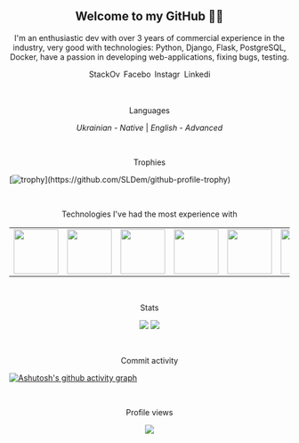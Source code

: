 <h2 align="center">Welcome to my GitHub 👋😀</h2>

<p align="center">
I'm an enthusiastic dev with over 3 years of commercial experience in the industry, very good with technologies: Python, Django, Flask, PostgreSQL, Docker, have a passion in developing web-applications, fixing bugs, testing.
</p>

<p align="center">
<a href="https://stackoverflow.com/users/14535309/sldem"><img src="https://img.shields.io/badge/StackOverflow-orange" alt="StackOverflow" width="60" height="17"></a> <a href="https://www.facebook.com/slavko.dem/"><img src="https://img.shields.io/badge/Facebook-blue" alt="Facebook" width="50" height="17"></a> <a href="https://www.instagram.com/yaroslav8342/"><img src="https://img.shields.io/badge/Instagram-ee76f2" alt="Instagram" width="50" height="17"></a> <a href="https://www.linkedin.com/in/yaroslav-demtsiukh/"><img src="https://img.shields.io/badge/Linkedin-20abc6" alt="Linkedin" width="50" height="17"></a>
</p>

<br>
<p align="center">
Languages
</p>


<p align="center">
<i>Ukrainian - Native</i> | 
<i>English - Advanced</i>
</p>

<br>
<p align="center">
Trophies
</p>

[![trophy](https://github-profile-trophy.vercel.app/?username=SLDem&rank=-?)](https://github.com/SLDem/github-profile-trophy)

<br>
<p align="center">
Technologies I've had the most experience with
</p>

<table align="center" style="width: 100%; border: none;" cellspacing="0" cellpadding="0" border="0">
  <tr>
    <td><img height=80 width=80 src="https://cdn.jsdelivr.net/gh/devicons/devicon@latest/icons/python/python-original-wordmark.svg"/></td>
    <td><img height=80 width=80 src="https://cdn.jsdelivr.net/gh/devicons/devicon@latest/icons/postgresql/postgresql-original-wordmark.svg" /></td>
    <td><img height=80 width=80 src="https://cdn.jsdelivr.net/gh/devicons/devicon@latest/icons/mongodb/mongodb-original-wordmark.svg" /></td>
    <td><img height=80 width=80 src="https://cdn.jsdelivr.net/gh/devicons/devicon@latest/icons/kubernetes/kubernetes-original-wordmark.svg" /></td>
    <td><img height=80 width=80 src="https://cdn.jsdelivr.net/gh/devicons/devicon@latest/icons/docker/docker-original-wordmark.svg" /></td>
    <td><img height=80 width=80 src="https://cdn.jsdelivr.net/gh/devicons/devicon@latest/icons/nginx/nginx-original.svg" /></td>
    <td><img height=80 width=80 src="https://cdn.jsdelivr.net/gh/devicons/devicon@latest/icons/django/django-plain-wordmark.svg" /></td>
    <td><img height=80 width=80 src="https://cdn.jsdelivr.net/gh/devicons/devicon@latest/icons/flask/flask-original-wordmark.svg" /></td>
  </tr>
</table>

<br>
<p align="center">
Stats
</p>

<p align="center">
<a href="https://github.com/anuraghazra/github-readme-stats"><img src="https://github-readme-stats.vercel.app/api/top-langs/?username=SLDem"></a>  <img src="https://github-readme-stats.vercel.app/api?username=SLDem&show_icons=true&line_height=40">
</p>

<br>
<p align="center">
Commit activity
</p>

[![Ashutosh's github activity graph](https://github-readme-activity-graph.vercel.app/graph?username=SLDem&theme=github-compact)](https://github.com/ashutosh00710/github-readme-activity-graph)

<br>
<p align="center">
Profile views
</p>

<p align="center">
  <a href="https://u8views.com/github/SLDem"><img src="https://u8views.com/api/v1/github/profiles/60467780/views/day-week-month-total-count.svg"></a>
</p>
